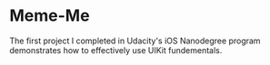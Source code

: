 # Meme-Me
The first project I completed in Udacity's iOS Nanodegree program demonstrates how to effectively use UIKit fundementals.
